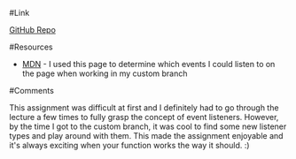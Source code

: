#Link

[GitHub Repo](https://github.com/omacksolden/hw_listeners_macksolden_olivia)

#Resources
 - [MDN](https://developer.mozilla.org/en-US/docs/Web/Events) - I used this page to determine which events I could listen to on the page when working in my custom branch

#Comments

This assignment was difficult at first and I definitely had to go through the lecture a few times to fully grasp the concept of event listeners. However, by the time I got to the custom branch, it was cool to find some new listener types and play around with them. This made the assignment enjoyable and it's always exciting when your function works the way it should. :)
